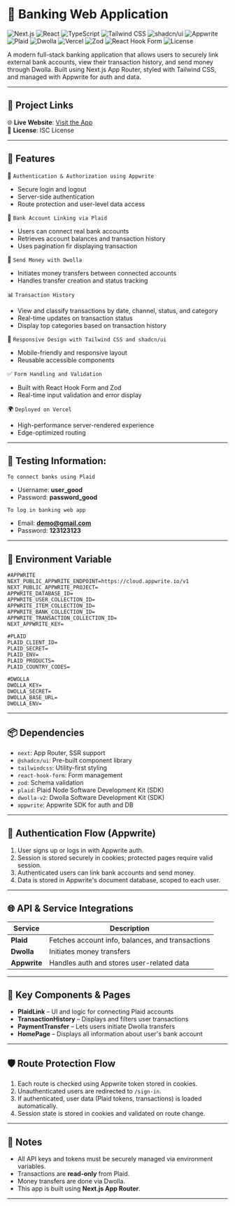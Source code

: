 # 🏦 Banking Web Application

![Next.js](https://img.shields.io/badge/Next.js-000?style=for-the-badge&logo=next.js&logoColor=white)
![React](https://img.shields.io/badge/React-20232a?style=for-the-badge&logo=react&logoColor=61dafb)
![TypeScript](https://img.shields.io/badge/TypeScript-3178c6?style=for-the-badge&logo=typescript&logoColor=white)
![Tailwind CSS](https://img.shields.io/badge/Tailwind_CSS-38bdf8?style=for-the-badge&logo=tailwind-css&logoColor=white)
![shadcn/ui](https://img.shields.io/badge/shadcn/ui-000000?style=for-the-badge&logo=vercel&logoColor=white)
![Appwrite](https://img.shields.io/badge/Appwrite-F02E65?style=for-the-badge&logo=appwrite&logoColor=white)
![Plaid](https://img.shields.io/badge/Plaid-000000?style=for-the-badge&logo=plaid&logoColor=white)
![Dwolla](https://img.shields.io/badge/Dwolla-FF6B00?style=for-the-badge&logoColor=white)
![Vercel](https://img.shields.io/badge/Vercel-000000?style=for-the-badge&logo=vercel&logoColor=white)
![Zod](https://img.shields.io/badge/Zod-3C3C3C?style=for-the-badge&logoColor=white)
![React Hook Form](https://img.shields.io/badge/React%20Hook%20Form-EC5990?style=for-the-badge&logo=reacthookform&logoColor=white)
![License](https://img.shields.io/badge/ISC-License-lightgrey)

A modern full-stack banking application that allows users to securely link external bank accounts, view their transaction history, and send money through Dwolla. Built using Next.js App Router, styled with Tailwind CSS, and managed with Appwrite for auth and data.

---

## 🔗 Project Links

🌐 **Live Website**: [Visit the App](https://banking-app-ivory-one.vercel.app/)  
📄 **License**: ISC License

---

## 🚀 Features

🔐 `Authentication & Authorization using Appwrite`

- Secure login and logout
- Server-side authentication
- Route protection and user-level data access

🏦 `Bank Account Linking via Plaid`

- Users can connect real bank accounts
- Retrieves account balances and transaction history
- Uses pagination fir displaying transaction

💸 `Send Money with Dwolla`

- Initiates money transfers between connected accounts
- Handles transfer creation and status tracking

📊 `Transaction History`

- View and classify transactions by date, channel, status, and category
- Real-time updates on transaction status
- Display top categories based on transaction history

🎨 `Responsive Design with Tailwind CSS and shadcn/ui`

- Mobile-friendly and responsive layout
- Reusable accessible components

✅ `Form Handling and Validation`

- Built with React Hook Form and Zod
- Real-time input validation and error display

🌍 `Deployed on Vercel`

- High-performance server-rendered experience
- Edge-optimized routing

---

## 🧪 Testing Information:

`To connect banks using Plaid`

- Username: **user_good**
- Password: **password_good**

`To log in banking web app`

- Email: **demo@gmail.com**
- Password: **123123123**

---

## 🌱 Environment Variable

```env
#APPWRITE
NEXT_PUBLIC_APPWRITE_ENDPOINT=https://cloud.appwrite.io/v1
NEXT_PUBLIC_APPWRITE_PROJECT=
APPWRITE_DATABASE_ID=
APPWRITE_USER_COLLECTION_ID=
APPWRITE_ITEM_COLLECTION_ID=
APPWRITE_BANK_COLLECTION_ID=
APPWRITE_TRANSACTION_COLLECTION_ID=
NEXT_APPWRITE_KEY=

#PLAID
PLAID_CLIENT_ID=
PLAID_SECRET=
PLAID_ENV=
PLAID_PRODUCTS=
PLAID_COUNTRY_CODES=

#DWOLLA
DWOLLA_KEY=
DWOLLA_SECRET=
DWOLLA_BASE_URL=
DWOLLA_ENV=
```

---

## 📦 Dependencies

- `next`: App Router, SSR support
- `@shadcn/ui`: Pre-built component library
- `tailwindcss`: Utility-first styling
- `react-hook-form`: Form management
- `zod`: Schema validation
- `plaid`: Plaid Node Software Development Kit (SDK)
- `dwolla-v2`: Dwolla Software Development Kit (SDK)
- `appwrite`: Appwrite SDK for auth and DB

---

## 🔐 Authentication Flow (Appwrite)

1. User signs up or logs in with Appwrite auth.
2. Session is stored securely in cookies; protected pages require valid session.
3. Authenticated users can link bank accounts and send money.
4. Data is stored in Appwrite's document database, scoped to each user.

---

## 🌐 API & Service Integrations

| Service      | Description                                      |
| ------------ | ------------------------------------------------ |
| **Plaid**    | Fetches account info, balances, and transactions |
| **Dwolla**   | Initiates money transfers                        |
| **Appwrite** | Handles auth and stores user-related data        |

---

## 🧩 Key Components & Pages

- **PlaidLink** – UI and logic for connecting Plaid accounts
- **TransactionHistory** – Displays and filters user transactions
- **PaymentTransfer** – Lets users initiate Dwolla transfers
- **HomePage** – Displays all information about user's bank account

---

## 🛡️ Route Protection Flow

1. Each route is checked using Appwrite token stored in cookies.
2. Unauthenticated users are redirected to `/sign-in`.
3. If authenticated, user data (Plaid tokens, transactions) is loaded automatically.
4. Session state is stored in cookies and validated on route change.

---

## 📌 Notes

- All API keys and tokens must be securely managed via environment variables.
- Transactions are **read-only** from Plaid.
- Money transfers are done via Dwolla.
- This app is built using **Next.js App Router**.

---

